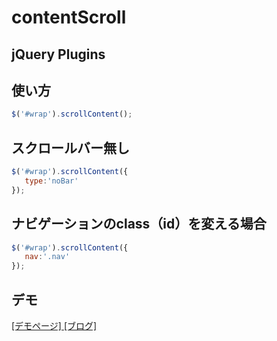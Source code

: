 # contentScroll

## jQuery Plugins

## 使い方
```javascript
$('#wrap').scrollContent();
```

## スクロールバー無し
```javascript
$('#wrap').scrollContent({
   type:'noBar'
});
```
## ナビゲーションのclass（id）を変える場合
```javascript
$('#wrap').scrollContent({
   nav:'.nav'
});
```

## デモ
<a href="http://webdrawer.net/sample/js/contentScroll/index.html" target="_blank">[デモページ]
<a href="http://webdrawer.net/javascript/contentscroll.html" target="_blank">[ブログ]</a>
